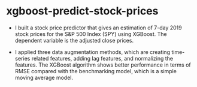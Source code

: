 # xgboost-predict-stock-prices
- I built a stock price predictor that gives an estimation of 7-day 2019 stock prices for the S&P 500 Index (SPY) using XGBoost. The dependent variable is the adjusted close prices.

- I applied three data augmentation methods, which are creating time-series related features, adding lag features, and normalizing the features. The XGBoost algorithm shows better performance in terms of RMSE compared with the benchmarking model, which is a simple moving average model. 

